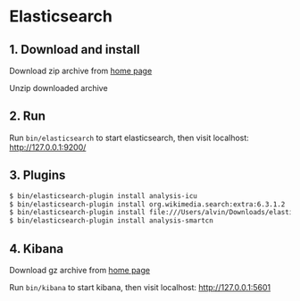 Elasticsearch
===

## 1. Download and install

Download zip archive from [home page](https://www.elastic.co/cn/downloads/elasticsearch)

Unzip downloaded archive

## 2. Run

Run `bin/elasticsearch` to start elasticsearch, then visit localhost: http://127.0.0.1:9200/

## 3. Plugins

```bash
$ bin/elasticsearch-plugin install analysis-icu
$ bin/elasticsearch-plugin install org.wikimedia.search:extra:6.3.1.2
$ bin/elasticsearch-plugin install file:///Users/alvin/Downloads/elasticsearch-analysis-stconvert-6.3.1.zip
$ bin/elasticsearch-plugin install analysis-smartcn
```

## 4. Kibana

Download gz archive from [home page](https://www.elastic.co/cn/downloads/kibana)

Run `bin/kibana` to start kibana, then visit localhost: http://127.0.0.1:5601